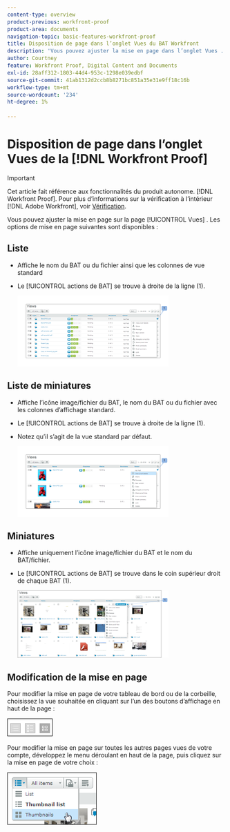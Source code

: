 ```yaml
---
content-type: overview
product-previous: workfront-proof
product-area: documents
navigation-topic: basic-features-workfront-proof
title: Disposition de page dans l’onglet Vues du BAT Workfront
description: 'Vous pouvez ajuster la mise en page dans l’onglet Vues . Les options de mise en page suivantes sont disponibles : MODIFIER MOI.'
author: Courtney
feature: Workfront Proof, Digital Content and Documents
exl-id: 28aff312-1803-44d4-953c-1298e039edbf
source-git-commit: 41ab1312d2ccb8b8271bc851a35e31e9ff18c16b
workflow-type: tm+mt
source-wordcount: '234'
ht-degree: 1%

---
```


# Disposition de page dans l’onglet Vues de la [!DNL Workfront Proof]

>[!IMPORTANT]
>
>Cet article fait référence aux fonctionnalités du produit autonome. [!DNL Workfront Proof]. Pour plus d’informations sur la vérification à l’intérieur [!DNL Adobe Workfront], voir [Vérification](../../../review-and-approve-work/proofing/proofing.md).

Vous pouvez ajuster la mise en page sur la page [!UICONTROL Vues] . Les options de mise en page suivantes sont disponibles :

## Liste

* Affiche le nom du BAT ou du fichier ainsi que les colonnes de vue standard
* Le [!UICONTROL actions de BAT] se trouve à droite de la ligne (1).

   ![Page_views_-_list_view.png](assets/page-views---list-view-350x164.png)

## Liste de miniatures

* Affiche l’icône image/fichier du BAT, le nom du BAT ou du fichier avec les colonnes d’affichage standard.
* Le [!UICONTROL actions de BAT] se trouve à droite de la ligne (1).
* Notez qu’il s’agit de la vue standard par défaut.

   ![Page_views_-_thumbnails_list_view.png](assets/page-views---thumbnails-list-view-350x164.png)

## Miniatures

* Affiche uniquement l’icône image/fichier du BAT et le nom du BAT/fichier.
* Le [!UICONTROL actions de BAT] se trouve dans le coin supérieur droit de chaque BAT (1).

   ![Page_views_-_thumbnails_view.png](assets/page-views---thumbnails-view-350x156.png)

## Modification de la mise en page

Pour modifier la mise en page de votre tableau de bord ou de la corbeille, choisissez la vue souhaitée en cliquant sur l’un des boutons d’affichage en haut de la page :

![Page_views_old_menu.png](assets/page-views-old-menu.png)

Pour modifier la mise en page sur toutes les autres pages vues de votre compte, développez le menu déroulant en haut de la page, puis cliquez sur la mise en page de votre choix :

![Page_views_new_menu.png](assets/page-views-new-menu.png)
